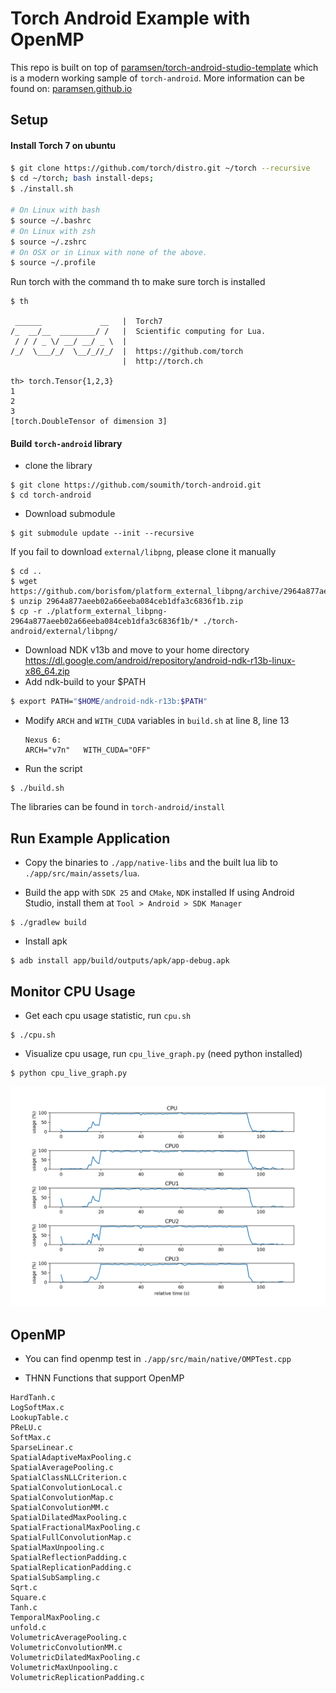 # Torch Android Example with OpenMP

This repo is built on top of [paramsen/torch-android-studio-template](https://github.com/paramsen/torch-android-studio-template) which is a modern working sample of `torch-android`.
More information can be found on: [paramsen.github.io](https://paramsen.github.io/building-torch-android-01/)


## Setup

#### Install Torch 7 on ubuntu

```bash
$ git clone https://github.com/torch/distro.git ~/torch --recursive
$ cd ~/torch; bash install-deps;
$ ./install.sh

# On Linux with bash
$ source ~/.bashrc
# On Linux with zsh
$ source ~/.zshrc
# On OSX or in Linux with none of the above.
$ source ~/.profile
```

Run torch with the command th to make sure torch is installed
```
$ th

 ______             __   |  Torch7                                   
/_  __/__  ________/ /   |  Scientific computing for Lua.         
 / / / _ \/ __/ __/ _ \  |                                           
/_/  \___/_/  \__/_//_/  |  https://github.com/torch   
                         |  http://torch.ch            

th> torch.Tensor{1,2,3}
1
2
3
[torch.DoubleTensor of dimension 3]     
```

#### Build `torch-android` library
- clone the library
```
$ git clone https://github.com/soumith/torch-android.git
$ cd torch-android
```
- Download submodule
```
$ git submodule update --init --recursive
```
If you fail to download `external/libpng`, please clone it manually
```
$ cd ..
$ wget https://github.com/borisfom/platform_external_libpng/archive/2964a877aeeb02a66eeba084ceb1dfa3c6836f1b.zip
$ unzip 2964a877aeeb02a66eeba084ceb1dfa3c6836f1b.zip
$ cp -r ./platform_external_libpng-2964a877aeeb02a66eeba084ceb1dfa3c6836f1b/* ./torch-android/external/libpng/
```
- Download NDK v13b and move to your home directory
    https://dl.google.com/android/repository/android-ndk-r13b-linux-x86_64.zip
- Add ndk-build to your $PATH
```bash
$ export PATH="$HOME/android-ndk-r13b:$PATH"
```
- Modify `ARCH` and `WITH_CUDA` variables in `build.sh` at line 8, line 13
    ```
    Nexus 6:
    ARCH="v7n"   WITH_CUDA="OFF"
    ```
- Run the script
```
$ ./build.sh
```
The libraries can be found in `torch-android/install`

## Run Example Application

- Copy the binaries to `./app/native-libs` and the built lua lib to `./app/src/main/assets/lua`.

- Build the app with `SDK 25` and `CMake`, `NDK` installed
    If using Android Studio, install them at `Tool > Android > SDK Manager`
```
$ ./gradlew build
```
- Install apk
```
$ adb install app/build/outputs/apk/app-debug.apk
```

## Monitor CPU Usage

- Get each cpu usage statistic, run `cpu.sh`
```
$ ./cpu.sh
```

- Visualize cpu usage, run `cpu_live_graph.py` (need python installed)
```
$ python cpu_live_graph.py
```

![](cpu_monitor_output.png)

## OpenMP

- You can find openmp test in `./app/src/main/native/OMPTest.cpp`

- THNN Functions that support OpenMP
```
HardTanh.c
LogSoftMax.c
LookupTable.c
PReLU.c
SoftMax.c
SparseLinear.c
SpatialAdaptiveMaxPooling.c
SpatialAveragePooling.c
SpatialClassNLLCriterion.c
SpatialConvolutionLocal.c
SpatialConvolutionMap.c
SpatialConvolutionMM.c
SpatialDilatedMaxPooling.c
SpatialFractionalMaxPooling.c
SpatialFullConvolutionMap.c
SpatialMaxUnpooling.c
SpatialReflectionPadding.c
SpatialReplicationPadding.c
SpatialSubSampling.c
Sqrt.c
Square.c
Tanh.c
TemporalMaxPooling.c
unfold.c
VolumetricAveragePooling.c
VolumetricConvolutionMM.c
VolumetricDilatedMaxPooling.c
VolumetricMaxUnpooling.c
VolumetricReplicationPadding.c
```
